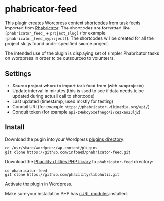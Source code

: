 # phabricator-feed
This plugin creates Wordpress content [shortcodes](https://en.support.wordpress.com/shortcodes/) from task feeds imported from [Phabricator](https://en.wikipedia.org/wiki/Phabricator). The shortcodes are formatted like `[phabricator_feed_` + `project_slug]` (for example `[phabricator_feed_myproject]`). The shortcodes will be created for all the project slugs found under specified source project.

The intended use of the plugin is displaying set of simpler Phabricator tasks on Wordpress in order to be outsourced to volunteers.

## Settings
* Source project where to import task feed from (with subprojects)
* Update interval in minutes (this is used to see if data needs to be updated during actuall call to shortcode)
* Last updated (timestamp, used mostly for testing)
* Conduit URI (for example `https://phabricator.wikimedia.org/api/`)
* Conduit token (for example `api-z4ekoy6xefnego7i7xezxao23lj2`)

## Install

Download the pugin into your Wordpress [plugins directory](https://codex.wordpress.org/WordPress_Files#wp-content.2Fplugins):

```
cd /usr/share/wordpress/wp-content/plugins
git clone https://github.com/infoaed/phabricator-feed.git
```

Download the [Phacility utilities PHP library](https://github.com/phacility/libphutil) to `phabricator-feed` directory:

```
cd phabricator-feed
git clone https://github.com/phacility/libphutil.git
```

Activate the plugin in Wordpress.

Make sure your installation PHP has [cURL modules](https://www.php.net/manual/en/curl.installation.php) installed. 
